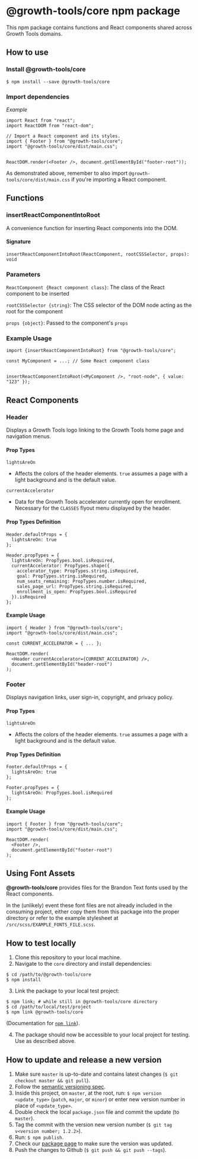 # @growth-tools/core npm package

This npm package contains functions and React components shared across Growth Tools domains.

## How to use

### Install @growth-tools/core

`$ npm install --save @growth-tools/core`

### Import dependencies

*Example*

```
import React from "react";
import ReactDOM from "react-dom";

// Import a React component and its styles.
import { Footer } from "@growth-tools/core";
import "@growth-tools/core/dist/main.css";


ReactDOM.render(<Footer />, document.getElementById("footer-root"));

```

As demonstrated above, remember to also import `@growth-tools/core/dist/main.css` if you're importing a React component.

## Functions

### insertReactComponentIntoRoot

A convenience function for inserting React components into the DOM.

#### Signature

`insertReactComponentIntoRoot(ReactComponent, rootCSSSelector, props): void`

### Parameters

`ReactComponent {React component class}`: The class of the React component to be inserted

`rootCSSSelector {string}`: The CSS selector of the DOM node acting as the root for the component

`props {object}`: Passed to the component's `props`

### Example Usage

```
import {insertReactComponentIntoRoot} from "@growth-tools/core";

const MyComponent = ...; // Some React component class


insertReactComponentIntoRoot(<MyComponent />, "root-node", { value: "123" });
```

## React Components

### Header

Displays a Growth Tools logo linking to the Growth Tools home page and navigation menus.

#### Prop Types

`lightsAreOn`
- Affects the colors of the header elements. `true` assumes a page with a light background and is the default value.

`currentAccelerator`
- Data for the Growth Tools accelerator currently open for enrollment. Necessary for the `CLASSES` flyout menu displayed by the header.

#### Prop Types Definition

```
Header.defaultProps = {
  lightsAreOn: true
};

Header.propTypes = {
  lightsAreOn: PropTypes.bool.isRequired,
  currentAccelerator: PropTypes.shape({
    accelerator_type: PropTypes.string.isRequired,
    goal: PropTypes.string.isRequired,
    num_seats_remaining: PropTypes.number.isRequired,
    sales_page_url: PropTypes.string.isRequired,
    enrollment_is_open: PropTypes.bool.isRequired
  }).isRequired
};
```

#### Example Usage

```
import { Header } from "@growth-tools/core";
import "@growth-tools/core/dist/main.css";

const CURRENT_ACCELERATOR = { ... };

ReactDOM.render(
  <Header currentAccelerator={CURRENT_ACCELERATOR} />,
  document.getElementById("header-root")
);
```


### Footer

Displays navigation links, user sign-in, copyright, and privacy policy.

#### Prop Types

`lightsAreOn`
- Affects the colors of the header elements. `true` assumes a page with a light background and is the default value.

#### Prop Types Definition

```
Footer.defaultProps = {
  lightsAreOn: true
};

Footer.propTypes = {
  lightsAreOn: PropTypes.bool.isRequired
};
```

#### Example Usage

```
import { Footer } from "@growth-tools/core";
import "@growth-tools/core/dist/main.css";

ReactDOM.render(
  <Footer />,
  document.getElementById("footer-root")
);
```

## Using Font Assets

**@growth-tools/core** provides files for the Brandon Text fonts used by the React components.

In the (unlikely) event these font files are not already included in the consuming project, either copy them from this package into the proper directory or refer to the example stylesheet at `/src/scss/EXAMPLE_FONTS_FILE.scss`.


## How to test locally

1. Clone this repository to your local machine.
2. Navigate to the `core` directory and install dependencies:
```
$ cd /path/to/@growth-tools/core
$ npm install
```
3. Link the package to your local test project:
```
$ npm link; # while still in @growth-tools/core directory
$ cd /path/to/local/test/project
$ npm link @growth-tools/core
```
(Documentation for [`npm link`](https://docs.npmjs.com/cli/link.html)).

4. The package should now be accessible to your local project for testing. Use as described above.

## How to update and release a new version

1. Make sure `master` is up-to-date and contains latest changes (`$ git checkout master && git pull`).
1. Follow the [semantic versioning spec](https://semver.org/).
1. Inside this project, on `master`, at the root, run: `$ npm version <update_type>` (`patch`, `major`, or `minor`) or enter new version number in place of `<update_type>`.
1. Double check the local `package.json` file and commit the update (to `master`).
1. Tag the commit with the version new version number (`$ git tag v<version number; 1.2.2>`).
1. Run: `$ npm publish`.
1. Check our [package page](https://www.npmjs.com/package/@growth-tools/core) to make sure the version was updated.
1. Push the changes to Github (`$ git push && git push --tags`).


